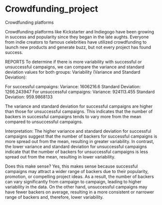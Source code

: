 # Crowdfunding_project
Crowdfunding platforms

Crowdfunding platforms like Kickstarter and Indiegogo have been growing in success and popularity since they began in the late aughts. Everyone from indie creators to famous celebrities have utilized crowdfunding to launch new products and generate buzz, but not every project has found success.

REPORTS
To determine if there is more variability with successful or unsuccessful campaigns, we can compare the variance and standard deviation values for both groups:
Variability (Variance and Standard Deviation):

For successful campaigns:
Variance: 1606216.6
Standard Deviation: 1266.243947
For unsuccessful campaigns:
Variance: 924113.455
Standard Deviation: 959.9868133

The variance and standard deviation for successful campaigns are higher than those for unsuccessful campaigns. This indicates that the number of backers in successful campaigns tends to vary more from the mean compared to unsuccessful campaigns.

Interpretation:
The higher variance and standard deviation for successful campaigns suggest that the number of backers for successful campaigns is more spread out from the mean, resulting in greater variability. In contrast, the lower variance and standard deviation for unsuccessful campaigns indicate that the number of backers for unsuccessful campaigns is less spread out from the mean, resulting in lower variability.

Does this make sense?
Yes, this makes sense because successful campaigns may attract a wider range of backers due to their popularity, promotion, or compelling project ideas. As a result, the number of backers can vary significantly from campaign to campaign, leading to higher variability in the data. On the other hand, unsuccessful campaigns may have fewer backers on average, resulting in a more consistent or narrower range of backers and, therefore, lower variability.

